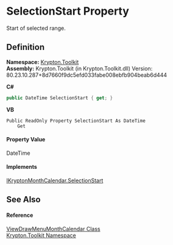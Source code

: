 # SelectionStart Property


Start of selected range.



## Definition
**Namespace:** <a href="79d2eac2-21f4-54ff-7552-b20c33c30600.md">Krypton.Toolkit</a>  
**Assembly:** Krypton.Toolkit (in Krypton.Toolkit.dll) Version: 80.23.10.287+8d7660f9dc5efd033fabe008ebfb904beab6d444

**C#**
``` C#
public DateTime SelectionStart { get; }
```
**VB**
``` VB
Public ReadOnly Property SelectionStart As DateTime
	Get
```



#### Property Value
DateTime

#### Implements
<a href="adff5040-36b3-28f2-71ec-69457c2dd928.md">IKryptonMonthCalendar.SelectionStart</a>  


## See Also


#### Reference
<a href="f1bdff9a-7205-8480-b790-269da41f6524.md">ViewDrawMenuMonthCalendar Class</a>  
<a href="79d2eac2-21f4-54ff-7552-b20c33c30600.md">Krypton.Toolkit Namespace</a>  
